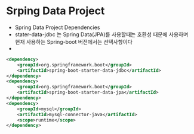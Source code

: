 # Srping Data Project

* Spring Data Project Dependencies
* stater-data-jdbc 는 Spring Data(JPA)를 사용할때는 호환성 때문에 사용하며 현재 사용하는 Spring-boot 버전에서는 선택사항이다
* 
```xml
<dependency>
	<groupId>org.springframework.boot</groupId>
	<artifactId>spring-boot-starter-data-jdbc</artifactId>
</dependency>
<dependency>
	<groupId>org.springframework.boot</groupId>
	<artifactId>spring-boot-starter-data-jpa</artifactId>
</dependency>
<dependency>
	<groupId>mysql</groupId>
	<artifactId>mysql-connector-java</artifactId>
	<scope>runtime</scope>
</dependency>
```

